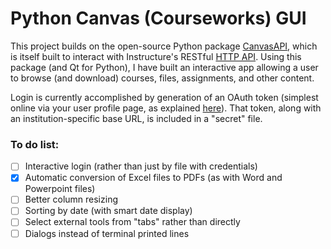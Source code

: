 # Python Canvas (Courseworks) GUI

This project builds on the open-source Python package [CanvasAPI](https://github.com/ucfopen/canvasapi), which is itself built to interact with Instructure's RESTful [HTTP API](https://canvas.instructure.com/doc/api/index.html). Using this package (and Qt for Python), I have built an interactive app allowing a user to browse (and download) courses, files, assignments, and other content.

Login is currently accomplished by generation of an OAuth token (simplest online via your user profile page, as explained [here](https://canvas.instructure.com/doc/api/file.oauth.html#manual-token-generation)). That token, along with an institution-specific base URL, is included in a "secret" file.

### To do list:

- [ ] Interactive login (rather than just by file with credentials)
- [X] Automatic conversion of Excel files to PDFs (as with Word and Powerpoint files)
- [ ] Better column resizing
- [ ] Sorting by date (with smart date display)
- [ ] Select external tools from "tabs" rather than directly
- [ ] Dialogs instead of terminal printed lines
